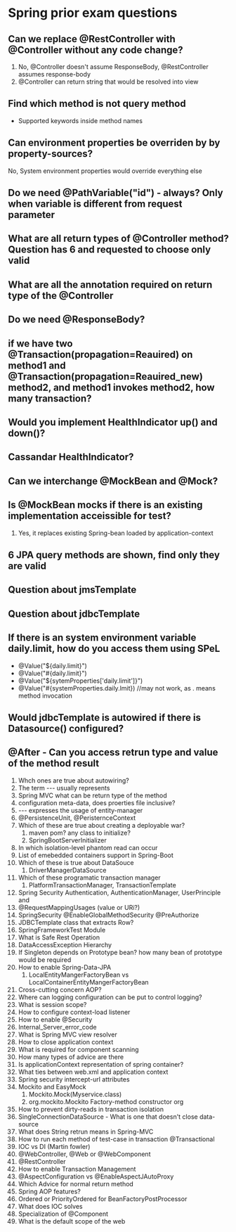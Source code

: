 # Spring prior exam questions


## Can we replace @RestController with @Controller without any code change?

1. No, @Controller doesn't assume ResponseBody, @RestController assumes response-body
1. @Controller can return string that would be resolved into view


## Find which method is not query method
  * Supported keywords inside method names

## Can environment properties be overriden by by property-sources?	
  No, System environment properties would override everything else	
  
## Do we need @PathVariable("id") - always? Only when variable is different from request parameter


## What are all return types of @Controller method? Question has 6 and requested to choose only valid

## What are all the annotation required on return type of the @Controller	

## Do we need @ResponseBody?


## if we have two @Transaction(propagation=Reauired) on method1 and   @Transaction(propagation=Reauired_new)  method2,  and method1 invokes method2, how many transaction?	

## Would you implement HealthIndicator up() and down()?	


## Cassandar HealthIndicator?

## Can we interchange @MockBean and @Mock?	

## Is @MockBean mocks if there is an existing implementation acceissible for test?

1. Yes, it replaces existing Spring-bean loaded by application-context

## 6 JPA query methods are shown, find only they are valid

## Question about jmsTemplate

## Question about jdbcTemplate



## If there is an system environment variable daily.limit, how do you access them using SPeL	

  * @Value("${daily.limit}")	
  * @Value("#{daily.limit}")	
  * @Value("${sytemProperties['daily.limit']}")	
  * @Value("#{systemProperties.daily.lmit}) //may not work, as . means method invocation
  
  
## Would jdbcTemplate is autowired if there is Datasource()  configured?

## @After - Can you access retrun type and value of the method result


1. Whch ones are true about autowiring?	
1. The term --- usually represents 	
1. Spring MVC what can be return type of the method	
1. configuration meta-data, does proerties file inclusive?	
1. --- expresses the usage of entity-manager	
  1. @PersistenceUnit, @PeristernceContext	
1. Which of these are true about creating a deployable war?	
    1. maven pom? any class to initialize?	
    1. SpringBootServerInitializer	
1. In which isolation-level phantom read can occur	
1. List of emebedded containers support in Spring-Boot	
1. Which of these is true about DataSouce	
   1. DriverManagerDataSource	
1. Which of these programatic transaction manager	
   1. PlatformTransactionManager, TransactionTemplate	
1. Spring Security Authentication, AuthenticationManager, UserPrinciple and 	
1. @RequestMappingUsages (value or URi?)	
1. SpringSecurity @EnableGlobalMethodSecurity @PreAuthorize	
1. JDBCTemplate class that extracts Row?	
1. SpringFrameworkTest Module	
1. What is Safe Rest Operation	
1. DataAccessException Hierarchy	
1. If Singleton depends on Prototype bean? how many bean of prototype would be required	
1. How to enable Spring-Data-JPA	
   1. LocalEntityMangerFactoryBean vs LocalContainerEntityMangerFactoryBean	
1. Cross-cutting concern AOP?	
1. Where can logging configuration can be put to control logging?	
1. What is session scope?	
1. How to configure context-load listener	
1. How to enable @Security	
1. Internal_Server_error_code	
1. What is Spring MVC view resolver	
1. How to close application context	
1. What is required for component scanning	
1. How many types of advice are there	
1. Is applicationContext representation of spring container?	
1. What ties between web.xml and application context	
1. Spring security intercept-url attributes	
1. Mockito and EasyMock	
    1. Mockito.Mock(Myservice.class)  	
    1. org.mockito.Mockito Factory-method constructor org	
1. How to prevent dirty-reads in transaction isolation 	
1. SingleConnectionDataSource - What is one that doesn't close data-source	
1. What does String retrun means in Spring-MVC	
1. How to run each method of test-case in transaction @Transactional	
1. IOC vs DI (Martin fowler)	
1. @WebController, @Web or @WebComponent	
1. @RestController	
1. How to enable Transaction Management	
1. @AspectConfiguration vs @EnableAspectJAutoProxy	
1. Which Advice for normal return method	
1. Spring AOP features?	
1. Ordered or PriorityOrdered for BeanFactoryPostProcessor	
1. What does IOC solves	
1. Specialization of @Component	
1. What is the default scope of the web	
